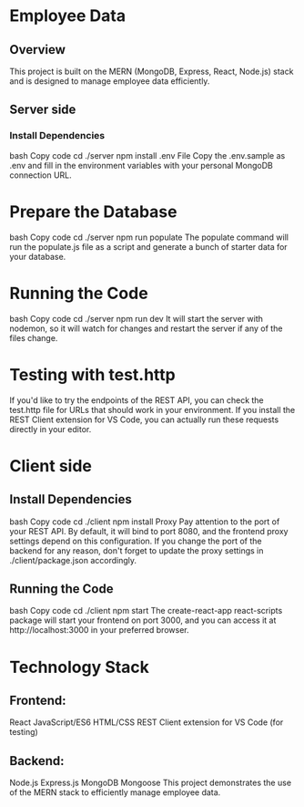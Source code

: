 # Employee Data
## Overview
This project is built on the MERN (MongoDB, Express, React, Node.js) stack and is designed to manage employee data efficiently.

## Server side
### Install Dependencies
bash
Copy code
cd ./server
npm install
.env File
Copy the .env.sample as .env and fill in the environment variables with your personal MongoDB connection URL.

# Prepare the Database
bash
Copy code
cd ./server
npm run populate
The populate command will run the populate.js file as a script and generate a bunch of starter data for your database.

# Running the Code
bash
Copy code
cd ./server
npm run dev
It will start the server with nodemon, so it will watch for changes and restart the server if any of the files change.

# Testing with test.http
If you'd like to try the endpoints of the REST API, you can check the test.http file for URLs that should work in your environment. If you install the REST Client extension for VS Code, you can actually run these requests directly in your editor.

# Client side
## Install Dependencies
bash
Copy code
cd ./client
npm install
Proxy
Pay attention to the port of your REST API. By default, it will bind to port 8080, and the frontend proxy settings depend on this configuration. If you change the port of the backend for any reason, don't forget to update the proxy settings in ./client/package.json accordingly.

## Running the Code
bash
Copy code
cd ./client
npm start
The create-react-app react-scripts package will start your frontend on port 3000, and you can access it at http://localhost:3000 in your preferred browser.

# Technology Stack
## Frontend:
React
JavaScript/ES6
HTML/CSS
REST Client extension for VS Code (for testing)
## Backend:
Node.js
Express.js
MongoDB
Mongoose
This project demonstrates the use of the MERN stack to efficiently manage employee data.
